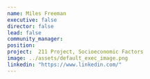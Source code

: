 ```yaml
---
name: Miles Freeman
executive: false
director: false
lead: false
community_manager:   
position:  
project:  211 Project, Socioeconomic Factors
image: ../assets/default_exec_image.png
linkedin: "https://www.linkedin.com/"
---
```

